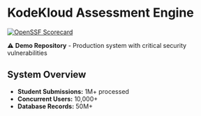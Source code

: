 # KodeKloud Assessment Engine

[![OpenSSF Scorecard](https://api.scorecard.dev/projects/github.com/demo-org-kk1/assessment-engine/badge)](https://scorecard.dev/viewer/?uri=github.com/demo-org-kk1/assessment-engine)

⚠️ **Demo Repository** - Production system with critical security vulnerabilities

## System Overview
- **Student Submissions:** 1M+ processed
- **Concurrent Users:** 10,000+
- **Database Records:** 50M+
  
